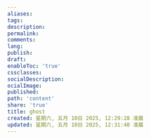 ```yaml
---
aliases: 
tags: 
description:
permalink:
comments:
lang:
publish:
draft:
enableToc: 'true'
cssclasses:
socialDescription:
ocialImage:
published:
path: 'content'
share: 'true'
title: ghost
created: 星期六, 五月 10日 2025, 12:29:28 凌晨
updated: 星期六, 五月 10日 2025, 12:31:40 凌晨
---
```


